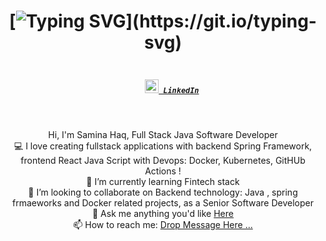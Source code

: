 <h1 align="center">

  [![Typing SVG](https://readme-typing-svg.herokuapp.com?color=030001&background=55EAF600&lines=Hello+I+am+Samina+Haq;Full+Stack+Developer;Java[Spring]+React+DevOps;Nice+to+meet+you...)](https://git.io/typing-svg)


</h1>
  
<h5 align="center">
  <code>
    <a href="https://www.linkedin.com/in/saminatechnopreneur/" title="LinkedIn Profile"><img width="22" src="https://raw.githubusercontent.com/zumrudu-anka/zumrudu-anka/de6fc260d1b508b886eb59b723ae9970d45a5f11/images/linkedin.svg"> LinkedIn</a></code>

</h5>
<br>
  <p align="center">
  Hi, I'm Samina Haq, Full Stack Java Software Developer
  <br>
  💻 I love creating fullstack applications with backend Spring Framework, frontend React Java Script with Devops: Docker, Kubernetes, GitHUb Actions !
  <br>
  🌱  I’m currently learning Fintech stack 
  <br>
  👯 I’m looking to collaborate on Backend technology: Java , spring frmaeworks and Docker related projects, as a Senior Software Developer
  <br>
  💬 Ask me anything you'd like <a href="https://github.com/samimahaq/samimahaq/issues" title="Issues">Here</a>
  <br>
  📫 How to reach me: <a href="mailto: snaseemu@student.ubc.ca">Drop Message Here ...</a>
</p>



